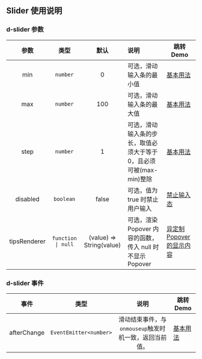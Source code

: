 ## Slider 使用说明

### d-slider 参数

|     参数     |        类型        |           默认           | 说明                                                                | 跳转 Demo                                           |
| :----------: | :----------------: | :----------------------: | :------------------------------------------------------------------ | --------------------------------------------------- |
|     min      |      `number`      |            0             | 可选，滑动输入条的最小值                                            | [基本用法](/components/slider/demo#basic-usage)      |
|     max      |      `number`      |           100            | 可选，滑动输入条的最大值                                            | [基本用法](/components/slider/demo#basic-usage)      |
|     step     |      `number`      |            1             | 可选，滑动输入条的步长，取值必须大于等于 0，且必须可被(max-min)整除 | [基本用法](/components/slider/demo#basic-usage)      |
|   disabled   |     `boolean`      |          false           | 可选，值为 true 时禁止用户输入                                      | [禁止输入态](/components/slider/demo#slider-disabled)  |
| tipsRenderer | `function \| null` | (value) => String(value) | 可选，渲染 Popover 内容的函数，传入 null 时不显示 Popover           | [异定制Popover的显示内容](/components/slider/demo#slider-formatter) |

### d-slider 事件

|      事件          |          类型           |                    说明                     | 跳转 Demo                                                    |
| :----------------: | :---------------------: | :-----------------------------------------: | -------------------------------------------------           |
|      afterChange    | `EventEmitter<number>`  | 滑动结束事件，与`onmouseup`触发时机一致，返回当前值。    | [基本用法](/components/slider/demo#basic-usage)            |
